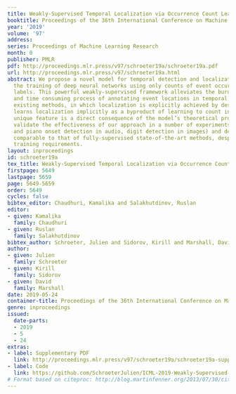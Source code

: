 ```yaml
---
title: Weakly-Supervised Temporal Localization via Occurrence Count Learning
booktitle: Proceedings of the 36th International Conference on Machine Learning
year: '2019'
volume: '97'
address: 
series: Proceedings of Machine Learning Research
month: 0
publisher: PMLR
pdf: http://proceedings.mlr.press/v97/schroeter19a/schroeter19a.pdf
url: http://proceedings.mlr.press/v97/schroeter19a.html
abstract: We propose a novel model for temporal detection and localization which allows
  the training of deep neural networks using only counts of event occurrences as training
  labels. This powerful weakly-supervised framework alleviates the burden of the imprecise
  and time consuming process of annotating event locations in temporal data. Unlike
  existing methods, in which localization is explicitly achieved by design, our model
  learns localization implicitly as a byproduct of learning to count instances. This
  unique feature is a direct consequence of the model’s theoretical properties. We
  validate the effectiveness of our approach in a number of experiments (drum hit
  and piano onset detection in audio, digit detection in images) and demonstrate performance
  comparable to that of fully-supervised state-of-the-art methods, despite much weaker
  training requirements.
layout: inproceedings
id: schroeter19a
tex_title: Weakly-Supervised Temporal Localization via Occurrence Count Learning
firstpage: 5649
lastpage: 5659
page: 5649-5659
order: 5649
cycles: false
bibtex_editor: Chaudhuri, Kamalika and Salakhutdinov, Ruslan
editor:
- given: Kamalika
  family: Chaudhuri
- given: Ruslan
  family: Salakhutdinov
bibtex_author: Schroeter, Julien and Sidorov, Kirill and Marshall, David
author:
- given: Julien
  family: Schroeter
- given: Kirill
  family: Sidorov
- given: David
  family: Marshall
date: 2019-05-24
container-title: Proceedings of the 36th International Conference on Machine Learning
genre: inproceedings
issued:
  date-parts:
  - 2019
  - 5
  - 24
extras:
- label: Supplementary PDF
  link: http://proceedings.mlr.press/v97/schroeter19a/schroeter19a-supp.pdf
- label: Code
  link: https://github.com/SchroeterJulien/ICML-2019-Weakly-Supervised-Temporal-Localization-via-Occurrence-Count-Learning
# Format based on citeproc: http://blog.martinfenner.org/2013/07/30/citeproc-yaml-for-bibliographies/
---
```


